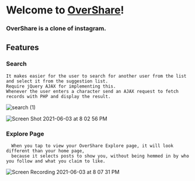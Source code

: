 # Welcome to [OverShare](https://pimbura-clone.herokuapp.com/)!
### OverShare is a clone of instagram.

## Features
  ### Search
    It makes easier for the user to search for another user from the list and select it from the suggestion list.
    Require jQuery AJAX for implementing this.
    Whenever the user enters a character send an AJAX request to fetch records with PHP and display the result.
   ![search (1)](https://user-images.githubusercontent.com/70715884/120728901-7bc2a800-c4a3-11eb-8eb2-d17c7b828367.gif)
   
   ![Screen Shot 2021-06-03 at 8 02 56 PM](https://user-images.githubusercontent.com/70715884/120730343-e1fcfa00-c4a6-11eb-9b92-cb8ce9d97169.png)
   
   
   ### Explore Page
      When you tap to view your OverShare Explore page, it will look different than your home page,
      because it selects posts to show you, without being hemmed in by who you follow and what you claim to like.
  ![Screen Recording 2021-06-03 at 8 07 31 PM](https://user-images.githubusercontent.com/70715884/120731252-d90d2800-c4a8-11eb-9f04-ccc172682adf.gif)
